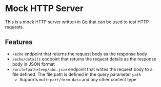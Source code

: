 # Mock HTTP Server

This is a mock HTTP server written in [Go](https://go.dev) that can be used to test HTTP requests.

## Features

- `/echo` endpoint that returns the request body as the response body
- `/echo/details` endpoint that returns the request details as the response body in JSON format
- `/write?path=temp/abc.json` endpoint that writes the request body to a file defined. The file path is defined in the query parameter `path`
  - Supports `multipart/form-data` and any other content type
